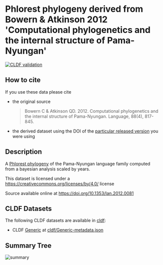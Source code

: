 # Phlorest phylogeny derived from Bowern & Atkinson 2012 'Computational phylogenetics and the internal structure of Pama-Nyungan'

[![CLDF validation](https://github.com/phlorest/bowern_and_atkinson2012/workflows/CLDF-validation/badge.svg)](https://github.com/phlorest/bowern_and_atkinson2012/actions?query=workflow%3ACLDF-validation)

## How to cite

If you use these data please cite
- the original source
  > Bowern C & Atkinson QD. 2012. Computational phylogenetics and the internal structure of Pama-Nyungan. Language, 88(4), 817-845.
- the derived dataset using the DOI of the [particular released version](../../releases/) you were using

## Description

A [Phlorest phylogeny](https://github.com/phlorest) of the Pama-Nyungan language family computed from a bayesian analysis scaled by years.


This dataset is licensed under a https://creativecommons.org/licenses/by/4.0/ license

Source available online at https://doi.org/10.1353/lan.2012.0081


## CLDF Datasets

The following CLDF datasets are available in [cldf](cldf):

- CLDF [Generic](https://github.com/cldf/cldf/tree/master/modules/Generic) at [cldf/Generic-metadata.json](cldf/Generic-metadata.json)

## Summary Tree

![summary](https://raw.githubusercontent.com/phlorest/bowern_and_atkinson2012/main/summary_tree.svg)